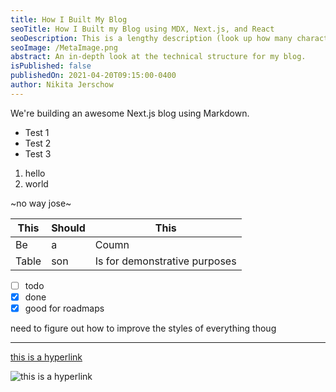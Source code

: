 ```yaml
---
title: How I Built My Blog
seoTitle: How I Built my Blog using MDX, Next.js, and React
seoDescription: This is a lengthy description (look up how many characters is recommended for SEO descriptions) that will be as clickable as possible
seoImage: /MetaImage.png
abstract: An in-depth look at the technical structure for my blog.
isPublished: false
publishedOn: 2021-04-20T09:15:00-0400
author: Nikita Jerschow
---
```


We're building an awesome Next.js blog using Markdown.

* Test 1
* Test 2
* Test 3

1. hello 
2. world

~no way jose~

| This | Should | This |
| --- | --- | --- |
| Be | a | Coumn |
| Table | son | Is for demonstrative purposes |

- [ ] todo
- [x] done
- [x] good for roadmaps

need to figure out how to improve the styles of everything thoug

-----

[this is a hyperlink](https://google.com)

![this is a hyperlink](/MetaImage.png "Text to show on mouseover")
